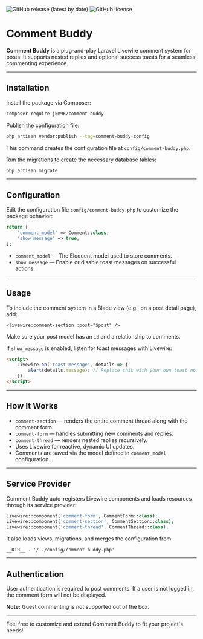 ![GitHub release (latest by date)](https://img.shields.io/github/v/release/jkm96/comment-buddy?display_name=tag&color=blue)
![GitHub license](https://img.shields.io/github/license/jkm96/comment-buddy?color=green)
# Comment Buddy

**Comment Buddy** is a plug-and-play Laravel Livewire comment system for posts. It supports nested replies and optional success toasts for a seamless commenting experience.

---

## Installation

Install the package via Composer:

```bash
composer require jkm96/comment-buddy
```

Publish the configuration file:

```bash
php artisan vendor:publish --tag=comment-buddy-config
```

This command creates the configuration file at `config/comment-buddy.php`.

Run the migrations to create the necessary database tables:

```bash
php artisan migrate
```

---

## Configuration

Edit the configuration file `config/comment-buddy.php` to customize the package behavior:

```php
return [
    'comment_model' => Comment::class,
    'show_message' => true,
];
```

- `comment_model` — The Eloquent model used to store comments.
- `show_message` — Enable or disable toast messages on successful actions.

---

## Usage

To include the comment system in a Blade view (e.g., on a post detail page), add:

```blade
<livewire:comment-section :post="$post" />
```

Make sure your post model has an `id` and a relationship to comments.

If `show_message` is enabled, listen for toast messages with Livewire:

```html
<script>
    Livewire.on('toast-message', details => {
        alert(details.message); // Replace this with your own toast notification logic
    });
</script>
```

---

## How It Works

- `comment-section` — renders the entire comment thread along with the comment form.
- `comment-form` — handles submitting new comments and replies.
- `comment-thread` — renders nested replies recursively.
- Uses Livewire for reactive, dynamic UI updates.
- Comments are saved via the model defined in `comment_model` configuration.

---

## Service Provider

Comment Buddy auto-registers Livewire components and loads resources through its service provider:

```php
Livewire::component('comment-form', CommentForm::class);
Livewire::component('comment-section', CommentSection::class);
Livewire::component('comment-thread', CommentThread::class);
```

It also loads views, migrations, and merges the configuration from:

```
__DIR__ . '/../config/comment-buddy.php'
```

---

## Authentication

User authentication is required to post comments. If a user is not logged in, the comment form will not be displayed.

**Note:** Guest commenting is not supported out of the box.

---

Feel free to customize and extend Comment Buddy to fit your project's needs!
